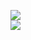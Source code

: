 [![](https://img.shields.io/badge/Made%20With-Github%20Spray-lightgrey.svg?style=for-the-badge&logo=github)](https://github.com/Annihil/github-spray#26327)  
[![](https://i.imgur.com/2DrTn0Z.gif)](https://github.com/Annihil/github-spray)